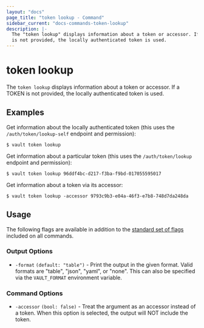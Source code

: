```yaml
---
layout: "docs"
page_title: "token lookup - Command"
sidebar_current: "docs-commands-token-lookup"
description: |-
  The "token lookup" displays information about a token or accessor. If a TOKEN
  is not provided, the locally authenticated token is used.
---
```


# token lookup

The `token lookup` displays information about a token or accessor. If a TOKEN is
not provided, the locally authenticated token is used.

## Examples

Get information about the locally authenticated token (this uses the
`/auth/token/lookup-self` endpoint and permission):

```text
$ vault token lookup
```

Get information about a particular token (this uses the `/auth/token/lookup`
endpoint and permission):

```text
$ vault token lookup 96ddf4bc-d217-f3ba-f9bd-017055595017
```

Get information about a token via its accessor:

```text
$ vault token lookup -accessor 9793c9b3-e04a-46f3-e7b8-748d7da248da
```

## Usage

The following flags are available in addition to the [standard set of
flags](/docs/commands/index.html) included on all commands.

### Output Options

- `-format` `(default: "table")` - Print the output in the given format. Valid
  formats are "table", "json", "yaml", or "none". This can also be specified via the
  `VAULT_FORMAT` environment variable.

### Command Options

- `-accessor` `(bool: false)` - Treat the argument as an accessor instead of a
  token. When this option is selected, the output will NOT include the token.
